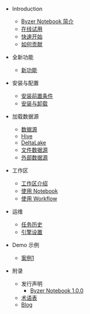 - Introduction
  * [Byzer Notebook 简介](/byzer-notebook/zh-cn/introduction/notebook_intro.md)
  * [在线试用](/byzer-notebook/zh-cn/introduction/online_trial.md)
  * [快速开始](/byzer-notebook/zh-cn/introduction/get_started.md)
  <!-- * [常见问题 FAQ](/byzer-notebook/zh-cn/appendix/faq.md) -->
  * [如何贡献](/byzer-notebook/zh-cn/appendix/contribute.md)  

- 全新功能
  * [新功能](/byzer-notebook/zh-cn/what's_new/new_features.md)

- 安装与配置
  * [安装前置条件](/byzer-notebook/zh-cn/installation/prerequisites.md)
  * [安装与卸载](/byzer-notebook/zh-cn/installation/install_uninstall.md)    

- 加载数据源
  * [数据源](/byzer-notebook/zh-cn/datasource/README.md)
  * [Hive](/byzer-notebook/zh-cn/datasource/hive.md)
  * [DeltaLake](/byzer-notebook/zh-cn/datasource/deltalake.md)
  * [文件数据源](/byzer-notebook/zh-cn/datasource/file.md)
  * [外部数据源](/byzer-notebook/zh-cn/datasource/external_ds.md)

- 工作区
  * [工作区介绍](/byzer-notebook/zh-cn/workspace/intro.md)
  * [使用 Notebook](/byzer-notebook/zh-cn/workspace/notebook.md)
  * [使用 Workflow](/byzer-notebook/zh-cn/workspace/workflow.md)

- 运维
  * [任务历史](/byzer-notebook/zh-cn/operation/job_history.md)
  <!-- * [任务调度](/byzer-notebook/zh-cn/operation/scheduler.md) -->
  * [引擎设置](/byzer-notebook/zh-cn/operation/engine.md)

- Demo 示例
  * [案例1](/byzer-notebook/zh-cn/use_case/case_1.md)


- 附录
    * 发行声明
      * [Byzer Notebook 1.0.0](/byzer-notebook/zh-cn/appendix/release-notes/1.0.0.md)
    * [术语表](/byzer-notebook/zh-cn/appendix/terms.md)  
    * [Blog](/byzer-notebook/zh-cn/appendix/blog.md)   
